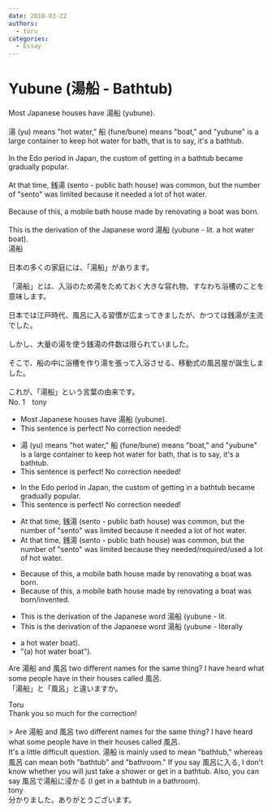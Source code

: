 ```yaml
---
date: 2018-03-22
authors:
  - toru
categories:
  - Essay
---
```


<h1 id="subject_show">Yubune (湯船 - Bathtub)</h1>
<div class="date" hidden>Mar 22, 2018 09:09</div>
<div id="post"><div id="body_show_ori">
Most Japanese houses have 湯船 (yubune).<br/><br/>湯 (yu) means "hot water," 船 (fune/bune) means "boat," and "yubune" is a large container to keep hot water for bath, that is to say, it's a bathtub.<br/><br/>In the Edo period in Japan, the custom of getting in a bathtub became gradually popular.<br/><br/>At that time, 銭湯 (sento - public bath house) was common, but the number of "sento" was limited because it needed a lot of hot water.<br/><br/>Because of this, a mobile bath house made by renovating a boat was born.<br/><br/>This is the derivation of the Japanese word 湯船 (yubune - lit. a hot water boat).
</div></div>

<!-- more -->

<div id="post_ja"><div id="body_show_mo">
湯船<br/><br/>日本の多くの家庭には、「湯船」があります。<br/><br/>「湯船」とは、入浴のため湯をためておく大きな容れ物、すなわち浴槽のことを意味します。<br/><br/>日本では江戸時代、風呂に入る習慣が広まってきましたが、かつては銭湯が主流でした。<br/><br/>しかし、大量の湯を使う銭湯の件数は限られていました。<br/><br/>そこで、船の中に浴槽を作り湯を張って入浴させる、移動式の風呂屋が誕生しました。<br/><br/>これが、「湯船」という言葉の由来です。
</div></div>
<div id="block"><div class="first_name"> No. 1　<span class="just_name">tony</span></div><div id="block2">
<ul class="correction_field">
<li class="incorrect">Most Japanese houses have 湯船 (yubune).</li>
<li class="corrected perfect">This sentence is perfect! No correction needed!</li>
</ul>
<ul class="correction_field">
<li class="incorrect">湯 (yu) means "hot water," 船 (fune/bune) means "boat," and "yubune" is a large container to keep hot water for bath, that is to say, it's a bathtub.</li>
<li class="corrected perfect">This sentence is perfect! No correction needed!</li>
</ul>
<ul class="correction_field">
<li class="incorrect">In the Edo period in Japan, the custom of getting in a bathtub became gradually popular.</li>
<li class="corrected perfect">This sentence is perfect! No correction needed!</li>
</ul>
<ul class="correction_field">
<li class="incorrect">At that time, 銭湯 (sento - public bath house) was common, but the number of "sento" was limited because it needed a lot of hot water.</li>
<li class="corrected correct">
At that time, 銭湯 (sento - public bath house) was common, but the number of "sento" was limited because <span class="f_red">they</span> needed/required/used a lot of hot water.
</li>
</ul>
<ul class="correction_field">
<li class="incorrect">Because of this, a mobile bath house made by renovating a boat was born.</li>
<li class="corrected correct">
Because of this, a mobile bath house made by renovating a boat was born/invented.
</li>
</ul>
<ul class="correction_field">
<li class="incorrect">This is the derivation of the Japanese word 湯船 (yubune - lit.</li>
<li class="corrected correct">
This is the derivation of the Japanese word 湯船 (yubune - <span class="f_blue">literally</span>
</li>
</ul>
<ul class="correction_field">
<li class="incorrect">a hot water boat).</li>
<li class="corrected correct">
"(a) hot water boat").
</li>
</ul>
<p class="comment_small">
 Are 湯船 and 風呂 two different names for the same thing? I have heard what some people have in their houses called 風呂.
 <br/>
 「湯船」と「風呂」と違いますか。
</p>

</div><div class="name"><span class="just_name">Toru</span><br>
Thank you so much for the correction!<br/><br/>&gt; Are 湯船 and 風呂 two different names for the same thing? I have heard what some people have in their houses called 風呂.<br/>It's a little difficult question. 湯船 is mainly used to mean "bathtub," whereas 風呂 can mean both "bathtub" and "bathroom." If you say 風呂に入る, I don't know whether you will just take a shower or get in a bathtub. Also, you can say 風呂で湯船に浸かる (I get in a bathtub in a bathroom).
</div>
<div class="name"><span class="just_name">tony</span><br>
分かりました。ありがとうございます。
</div>
</div>
